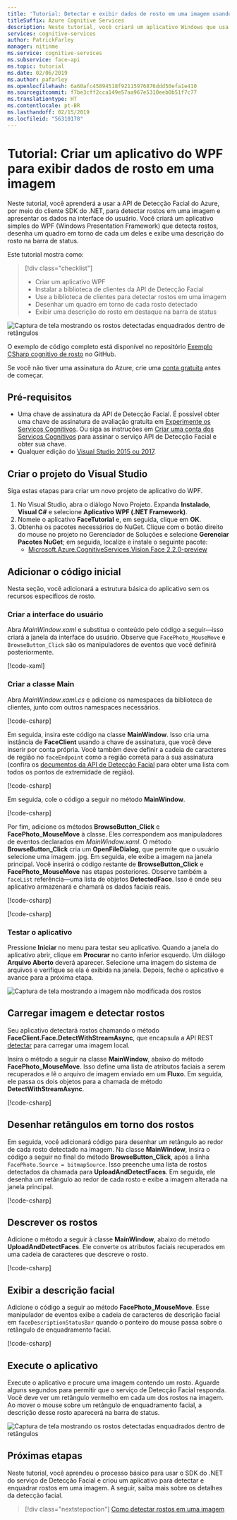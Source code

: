 ```yaml
---
title: 'Tutorial: Detectar e exibir dados de rosto em uma imagem usando o SDK do .NET'
titleSuffix: Azure Cognitive Services
description: Neste tutorial, você criará um aplicativo Windows que usa a API de Detecção Facial para detectar e enquadrar rostos em uma imagem.
services: cognitive-services
author: PatrickFarley
manager: nitinme
ms.service: cognitive-services
ms.subservice: face-api
ms.topic: tutorial
ms.date: 02/06/2019
ms.author: pafarley
ms.openlocfilehash: 6a60afc45894518f92115976876ddd50efa1e410
ms.sourcegitcommit: f7be3cff2cca149e57aa967e5310eeb0b51f7c77
ms.translationtype: HT
ms.contentlocale: pt-BR
ms.lasthandoff: 02/15/2019
ms.locfileid: "56310178"
---
```

# <a name="tutorial-create-a-wpf-app-to-display-face-data-in-an-image"></a>Tutorial: Criar um aplicativo do WPF para exibir dados de rosto em uma imagem

Neste tutorial, você aprenderá a usar a API de Detecção Facial do Azure, por meio do cliente SDK do .NET, para detectar rostos em uma imagem e apresentar os dados na interface do usuário. Você criará um aplicativo simples do WPF (Windows Presentation Framework) que detecta rostos, desenha um quadro em torno de cada um deles e exibe uma descrição do rosto na barra de status. 

Este tutorial mostra como:

> [!div class="checklist"]
> - Criar um aplicativo WPF
> - Instalar a biblioteca de clientes da API de Detecção Facial
> - Use a biblioteca de clientes para detectar rostos em uma imagem
> - Desenhar um quadro em torno de cada rosto detectado
> - Exibir uma descrição do rosto em destaque na barra de status

![Captura de tela mostrando os rostos detectadas enquadrados dentro de retângulos](../Images/getting-started-cs-detected.png)

O exemplo de código completo está disponível no repositório [Exemplo CSharp cognitivo de rosto](https://github.com/Azure-Samples/Cognitive-Face-CSharp-sample) no GitHub.

Se você não tiver uma assinatura do Azure, crie uma [conta gratuita](https://azure.microsoft.com/free/) antes de começar. 


## <a name="prerequisites"></a>Pré-requisitos

- Uma chave de assinatura da API de Detecção Facial. É possível obter uma chave de assinatura de avaliação gratuita em [Experimente os Serviços Cognitivos](https://azure.microsoft.com/try/cognitive-services/?api=face-api). Ou siga as instruções em [Criar uma conta dos Serviços Cognitivos](https://docs.microsoft.com/azure/cognitive-services/cognitive-services-apis-create-account) para assinar o serviço API de Detecção Facial e obter sua chave.
- Qualquer edição do [Visual Studio 2015 ou 2017](https://www.visualstudio.com/downloads/).

## <a name="create-the-visual-studio-project"></a>Criar o projeto do Visual Studio

Siga estas etapas para criar um novo projeto de aplicativo do WPF.

1. No Visual Studio, abra o diálogo Novo Projeto. Expanda **Instalado**, **Visual C#**  e selecione **Aplicativo WPF (.NET Framework)**.
1. Nomeie o aplicativo **FaceTutorial** e, em seguida, clique em **OK**.
1. Obtenha os pacotes necessários do NuGet. Clique com o botão direito do mouse no projeto no Gerenciador de Soluções e selecione **Gerenciar Pacotes NuGet**; em seguida, localize e instale o seguinte pacote:
    - [Microsoft.Azure.CognitiveServices.Vision.Face 2.2.0-preview](https://www.nuget.org/packages/Microsoft.Azure.CognitiveServices.Vision.Face/2.2.0-preview)

## <a name="add-the-initial-code"></a>Adicionar o código inicial

Nesta seção, você adicionará a estrutura básica do aplicativo sem os recursos específicos de rosto.

### <a name="create-the-ui"></a>Criar a interface do usuário

Abra *MainWindow.xaml* e substitua o conteúdo pelo código a seguir&mdash;isso criará a janela da interface do usuário. Observe que `FacePhoto_MouseMove` e `BrowseButton_Click` são os manipuladores de eventos que você definirá posteriormente.

[!code-xaml[](~/Cognitive-Face-CSharp-sample/FaceTutorialCS/FaceTutorialCS/MainWindow.xaml?range=1-18)]

### <a name="create-the-main-class"></a>Criar a classe Main

Abra *MainWindow.xaml.cs* e adicione os namespaces da biblioteca de clientes, junto com outros namespaces necessários. 

[!code-csharp[](~/Cognitive-Face-CSharp-sample/FaceTutorialCS/FaceTutorialCS/MainWindow.xaml.cs?range=1-12)]

Em seguida, insira este código na classe **MainWindow**. Isso cria uma instância de **FaceClient** usando a chave de assinatura, que você deve inserir por conta própria. Você também deve definir a cadeia de caracteres de região no `faceEndpoint` como a região correta para a sua assinatura (confira os [documentos da API de Detecção Facial](https://westus.dev.cognitive.microsoft.com/docs/services/563879b61984550e40cbbe8d/operations/563879b61984550f30395236) para obter uma lista com todos os pontos de extremidade de região).

[!code-csharp[](~/Cognitive-Face-CSharp-sample/FaceTutorialCS/FaceTutorialCS/MainWindow.xaml.cs?range=18-46)]

Em seguida, cole o código a seguir no método **MainWindow**.

[!code-csharp[](~/Cognitive-Face-CSharp-sample/FaceTutorialCS/FaceTutorialCS/MainWindow.xaml.cs?range=50-61)]

Por fim, adicione os métodos **BrowseButton_Click** e **FacePhoto_MouseMove** à classe. Eles correspondem aos manipuladores de eventos declarados em *MainWindow.xaml*. O método **BrowseButton_Click** cria um **OpenFileDialog**, que permite que o usuário selecione uma imagem. jpg. Em seguida, ele exibe a imagem na janela principal. Você inserirá o código restante de **BrowseButton_Click** e **FacePhoto_MouseMove** nas etapas posteriores. Observe também a `faceList` referência&mdash;uma lista de objetos **DetectedFace**. Isso é onde seu aplicativo armazenará e chamará os dados faciais reais.

[!code-csharp[](~/Cognitive-Face-CSharp-sample/FaceTutorialCS/FaceTutorialCS/MainWindow.xaml.cs?range=64-90,146)]

[!code-csharp[](~/Cognitive-Face-CSharp-sample/FaceTutorialCS/FaceTutorialCS/MainWindow.xaml.cs?range=148-150,187)]

### <a name="try-the-app"></a>Testar o aplicativo

Pressione **Iniciar** no menu para testar seu aplicativo. Quando a janela do aplicativo abrir, clique em **Procurar** no canto inferior esquerdo. Um diálogo **Arquivo Aberto** deverá aparecer. Selecione uma imagem do sistema de arquivos e verifique se ela é exibida na janela. Depois, feche o aplicativo e avance para a próxima etapa.

![Captura de tela mostrando a imagem não modificada dos rostos](../Images/getting-started-cs-ui.png)

## <a name="upload-image-and-detect-faces"></a>Carregar imagem e detectar rostos

Seu aplicativo detectará rostos chamando o método **FaceClient.Face.DetectWithStreamAsync**, que encapsula a API REST [detectar](https://westus.dev.cognitive.microsoft.com/docs/services/563879b61984550e40cbbe8d/operations/563879b61984550f30395236) para carregar uma imagem local.

Insira o método a seguir na classe **MainWindow**, abaixo do método **FacePhoto_MouseMove**. Isso define uma lista de atributos faciais a serem recuperados e lê o arquivo de imagem enviado em um **Fluxo**. Em seguida, ele passa os dois objetos para a chamada de método **DetectWithStreamAsync**.

[!code-csharp[](~/Cognitive-Face-CSharp-sample/FaceTutorialCS/FaceTutorialCS/MainWindow.xaml.cs?range=189-226)]

## <a name="draw-rectangles-around-faces"></a>Desenhar retângulos em torno dos rostos

Em seguida, você adicionará código para desenhar um retângulo ao redor de cada rosto detectado na imagem. Na classe **MainWindow**, insira o código a seguir no final do método **BrowseButton_Click**, após a linha `FacePhoto.Source = bitmapSource`. Isso preenche uma lista de rostos detectados da chamada para **UploadAndDetectFaces**. Em seguida, ele desenha um retângulo ao redor de cada rosto e exibe a imagem alterada na janela principal.

[!code-csharp[](~/Cognitive-Face-CSharp-sample/FaceTutorialCS/FaceTutorialCS/MainWindow.xaml.cs?range=92-145)]

## <a name="describe-the-faces"></a>Descrever os rostos

Adicione o método a seguir à classe **MainWindow**, abaixo do método **UploadAndDetectFaces**. Ele converte os atributos faciais recuperados em uma cadeia de caracteres que descreve o rosto.

[!code-csharp[](~/Cognitive-Face-CSharp-sample/FaceTutorialCS/FaceTutorialCS/MainWindow.xaml.cs?range=228-286)]

## <a name="display-the-face-description"></a>Exibir a descrição facial

Adicione o código a seguir ao método **FacePhoto_MouseMove**. Esse manipulador de eventos exibe a cadeia de caracteres de descrição facial em `faceDescriptionStatusBar` quando o ponteiro do mouse passa sobre o retângulo de enquadramento facial.

[!code-csharp[](~/Cognitive-Face-CSharp-sample/FaceTutorialCS/FaceTutorialCS/MainWindow.xaml.cs?range=151-186)]


## <a name="run-the-app"></a>Execute o aplicativo

Execute o aplicativo e procure uma imagem contendo um rosto. Aguarde alguns segundos para permitir que o serviço de Detecção Facial responda. Você deve ver um retângulo vermelho em cada um dos rostos na imagem. Ao mover o mouse sobre um retângulo de enquadramento facial, a descrição desse rosto aparecerá na barra de status.

![Captura de tela mostrando os rostos detectadas enquadrados dentro de retângulos](../Images/getting-started-cs-detected.png)


## <a name="next-steps"></a>Próximas etapas

Neste tutorial, você aprendeu o processo básico para usar o SDK do .NET do serviço de Detecção Facial e criou um aplicativo para detectar e enquadrar rostos em uma imagem. A seguir, saiba mais sobre os detalhes da detecção facial.

> [!div class="nextstepaction"]
> [Como detectar rostos em uma imagem](../Face-API-How-to-Topics/HowtoDetectFacesinImage.md)
